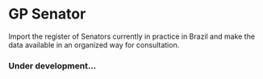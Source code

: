   
# GP Senator  
  
Import the register of Senators currently in practice in Brazil and make the data available in an organized way for consultation.

### Under development...